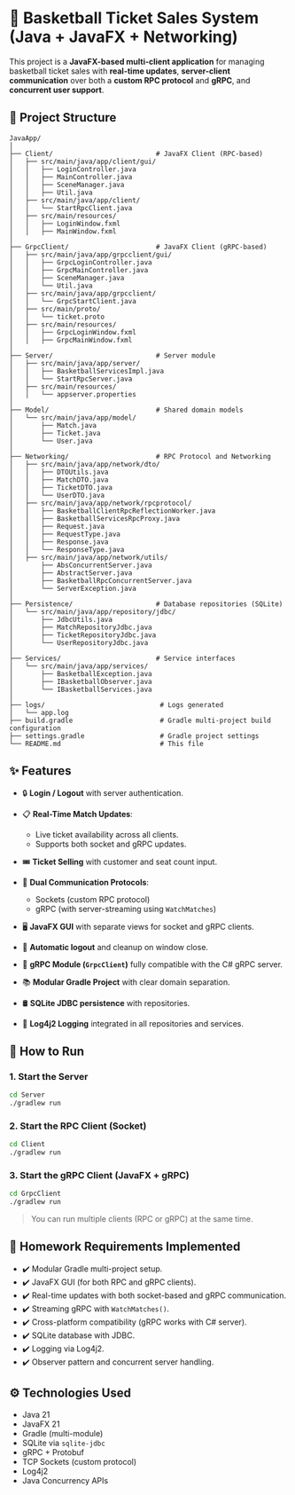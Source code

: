 # 🏀 Basketball Ticket Sales System (Java + JavaFX + Networking)

This project is a **JavaFX-based multi-client application** for managing basketball ticket sales with **real-time updates**, **server-client communication** over both a **custom RPC protocol** and **gRPC**, and **concurrent user support**.

## 📁 Project Structure

```
JavaApp/
│
├── Client/                          # JavaFX Client (RPC-based)
│   ├── src/main/java/app/client/gui/
│   │   ├── LoginController.java
│   │   ├── MainController.java
│   │   ├── SceneManager.java
│   │   ├── Util.java
│   ├── src/main/java/app/client/
│   │   └── StartRpcClient.java
│   ├── src/main/resources/
│   │   ├── LoginWindow.fxml
│   │   ├── MainWindow.fxml
│
├── GrpcClient/                      # JavaFX Client (gRPC-based)
│   ├── src/main/java/app/grpcclient/gui/
│   │   ├── GrpcLoginController.java
│   │   ├── GrpcMainController.java
│   │   ├── SceneManager.java
│   │   └── Util.java
│   ├── src/main/java/app/grpcclient/
│   │   └── GrpcStartClient.java
│   ├── src/main/proto/
│   │   └── ticket.proto
│   ├── src/main/resources/
│   │   ├── GrpcLoginWindow.fxml
│   │   ├── GrpcMainWindow.fxml
│
├── Server/                          # Server module
│   ├── src/main/java/app/server/
│   │   ├── BasketballServicesImpl.java
│   │   └── StartRpcServer.java
│   ├── src/main/resources/
│   │   └── appserver.properties
│
├── Model/                           # Shared domain models
│   └── src/main/java/app/model/
│       ├── Match.java
│       ├── Ticket.java
│       └── User.java
│
├── Networking/                      # RPC Protocol and Networking
│   ├── src/main/java/app/network/dto/
│   │   ├── DTOUtils.java
│   │   ├── MatchDTO.java
│   │   ├── TicketDTO.java
│   │   └── UserDTO.java
│   ├── src/main/java/app/network/rpcprotocol/
│   │   ├── BasketballClientRpcReflectionWorker.java
│   │   ├── BasketballServicesRpcProxy.java
│   │   ├── Request.java
│   │   ├── RequestType.java
│   │   ├── Response.java
│   │   └── ResponseType.java
│   ├── src/main/java/app/network/utils/
│       ├── AbsConcurrentServer.java
│       ├── AbstractServer.java
│       ├── BasketballRpcConcurrentServer.java
│       └── ServerException.java
│
├── Persistence/                     # Database repositories (SQLite)
│   └── src/main/java/app/repository/jdbc/
│       ├── JdbcUtils.java
│       ├── MatchRepositoryJdbc.java
│       ├── TicketRepositoryJdbc.java
│       └── UserRepositoryJdbc.java
│
├── Services/                        # Service interfaces
│   └── src/main/java/app/services/
│       ├── BasketballException.java
│       ├── IBasketballObserver.java
│       └── IBasketballServices.java
│
├── logs/                             # Logs generated
│   └── app.log
├── build.gradle                      # Gradle multi-project build configuration
├── settings.gradle                   # Gradle project settings
└── README.md                         # This file
```

## ✨ Features

* 🔒 **Login / Logout** with server authentication.
* 📋 **Real-Time Match Updates**:

    * Live ticket availability across all clients.
    * Supports both socket and gRPC updates.
* 🎟️ **Ticket Selling** with customer and seat count input.
* 🚀 **Dual Communication Protocols**:

    * Sockets (custom RPC protocol)
    * gRPC (with server-streaming using `WatchMatches`)
* 🖥️ **JavaFX GUI** with separate views for socket and gRPC clients.
* 🔄 **Automatic logout** and cleanup on window close.
* 🧪 **gRPC Module (`GrpcClient`)** fully compatible with the C# gRPC server.
* 📚 **Modular Gradle Project** with clear domain separation.
* 🛢️ **SQLite JDBC persistence** with repositories.
* 🧾 **Log4j2 Logging** integrated in all repositories and services.

## 🚀 How to Run

### 1. Start the Server

```bash
cd Server
./gradlew run
```

### 2. Start the RPC Client (Socket)

```bash
cd Client
./gradlew run
```

### 3. Start the gRPC Client (JavaFX + gRPC)

```bash
cd GrpcClient
./gradlew run
```

> You can run multiple clients (RPC or gRPC) at the same time.

## 📌 Homework Requirements Implemented

* ✔️ Modular Gradle multi-project setup.
* ✔️ JavaFX GUI (for both RPC and gRPC clients).
* ✔️ Real-time updates with both socket-based and gRPC communication.
* ✔️ Streaming gRPC with `WatchMatches()`.
* ✔️ Cross-platform compatibility (gRPC works with C# server).
* ✔️ SQLite database with JDBC.
* ✔️ Logging via Log4j2.
* ✔️ Observer pattern and concurrent server handling.

## ⚙️ Technologies Used

* Java 21
* JavaFX 21
* Gradle (multi-module)
* SQLite via `sqlite-jdbc`
* gRPC + Protobuf
* TCP Sockets (custom protocol)
* Log4j2
* Java Concurrency APIs